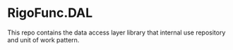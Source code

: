 # RigoFunc.DAL
This repo contains the data access layer library that internal use repository and unit of work pattern.
